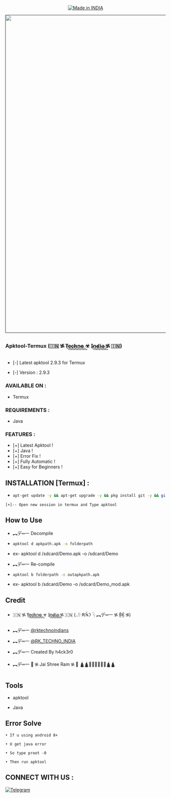 <p align="center">
<a href="https://t.me/rktechnoindians"><img title="Made in INDIA" src="https://img.shields.io/badge/MADE%20IN-INDIA-SCRIPT?colorA=%23ff8100&colorB=%23017e40&colorC=%23ff0000&style=for-the-badge"></a>
</p>
<p align="center">
 <a href=""><img src="https://user-images.githubusercontent.com/46929618/150729143-6180cef9-6625-44b6-a27f-1da95c9af153.png" width="1000" hight="300"></a>
</p>

 
 ### Apktool-Termux (🇮🇳 ࿗ T̴͢͢e̴͢͢c̴͢͢h̴͢͢n̴͢͢o̴͢͢ ☣ I̴͢͢n̴͢͢d̴͢͢i̴͢͢a̴͢͢ ࿗ 🇮🇳)


* [-] Latest apktool 2.9.3 for Termux 

* [-] Version : 2.9.3


### AVAILABLE ON :

* Termux

### REQUIREMENTS :

* Java


### FEATURES :
* [+] Latest Apktool !
* [+] Java  !
* [+] Error Fix !
* [+] Fully Automatic !
* [+] Easy for Beginners !

## INSTALLATION [Termux] :

* ```bash
  apt-get update -y && apt-get upgrade -y && pkg install git -y && git clone https://github.com/TechnoIndian/Apktool && cd Apktool && chmod +x * && bash setup.sh && bash apktool.sh
```
[+]-- Open new session in termux and Type apktool
```


## How to Use
* ︻デ═一 Decompile

* ```bash
  apktool d apkpath.apk -o folderpath
  ```
* ex- apktool d /sdcard/Demo.apk -o /sdcard/Demo

* ︻デ═一 Re-compile

* ```bash
  apktool b folderpath -o outapkpath.apk
  ```

* ex- apktool b /sdcard/Demo -o /sdcard/Demo_mod.apk 

## Credit

* 🇮🇳 ࿗ T̴͢͢e̴͢͢c̴͢͢h̴͢͢n̴͢͢o̴͢͢ ☣ I̴͢͢n̴͢͢d̴͢͢i̴͢͢a̴͢͢ ࿗ 🇮🇳 (𓄂 Ꭱꫝℑ 𓆐 ︻デ═一 ࿗ Я͓̽K͓̽ ࿗)

* ︻デ═一 [@rktechnoindians](https://t.me/rktechnoindians)

* ︻デ═一 [@RK_TECHNO_INDIA](https://t.me/RK_TECHNO_INDIA)

* ︻デ═一 Created By h4ck3r0

* ︻デ═一 🚩 ࿗ Jai Shree Ram ࿗ 🚩
               🛕🛕🙏🏻🙏🏻🙏🏻🛕🛕
                
## Tools

* apktool 
 
* Java
 
## Error Solve

```
• If u using android 8+

• U get java error

• So type proot -0

• Then run apktool
```
## CONNECT WITH US :

[![Telegram](https://img.shields.io/badge/TELEGRAM-CHANNEL-red?style=for-the-badge&logo=telegram)](https://t.me/rktechnoindians)
